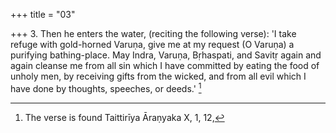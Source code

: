 +++
title = "03"

+++
3. Then he enters the water, (reciting the following verse): 'I take refuge with gold-horned Varuṇa, give me at my request (O Varuṇa) a purifying bathing-place. May Indra, Varuṇa, Bṛhaspati, and Savitṛ again and again cleanse me from all sin which I have committed by eating the food of unholy men, by receiving gifts from the wicked, and from all evil which I have done by thoughts, speeches, or deeds.' [^2] 


[^2]:  The verse is found Taittirīya Āraṇyaka X, 1, 12,
